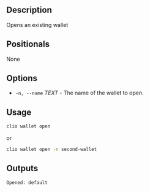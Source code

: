 ## Description

Opens an existing wallet

## Positionals
None
## Options
- `-n, --name` _TEXT_ - The name of the wallet to open.
## Usage


```sh
clio wallet open
```
or
```sh
clio wallet open -n second-wallet
```

## Outputs


```console
Opened: default
```
